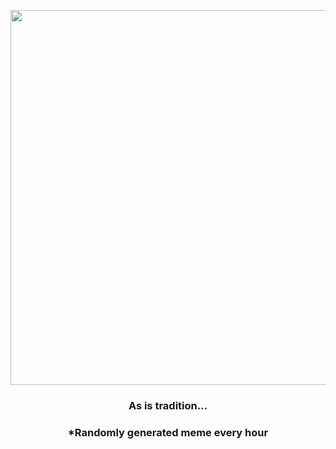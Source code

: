 <p align="center">
        <img src="https://i.redd.it/7oekfaqb1wp81.gif" width="600" height="600">
        </p>
        <h3 align="center">As is tradition...</h3>
        <h3 align="center">*Randomly generated meme every hour</h3>
    